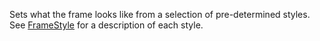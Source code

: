 Sets what the frame looks like from a selection of pre-determined styles.
See [FrameStyle](https://developer.roblox.com/en-us/api-reference/enum/FrameStyle) for a description of each style.